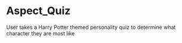 # Aspect_Quiz
User takes a Harry Potter themed personality quiz to determine what character they are most like

